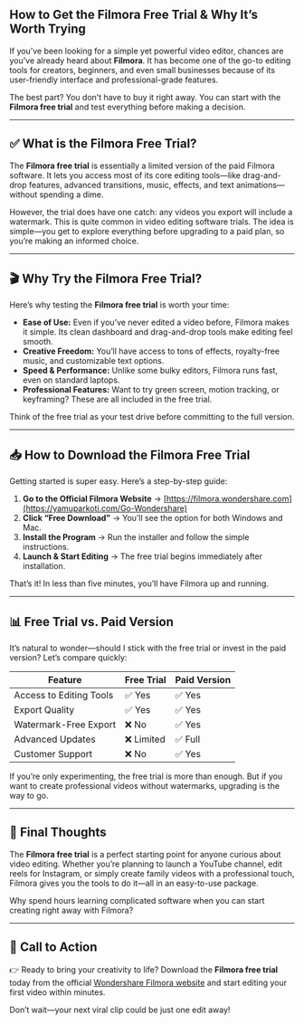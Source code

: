 ## How to Get the Filmora Free Trial & Why It’s Worth Trying  

If you’ve been looking for a simple yet powerful video editor, chances are you’ve already heard about **Filmora**. It has become one of the go-to editing tools for creators, beginners, and even small businesses because of its user-friendly interface and professional-grade features.  

The best part? You don’t have to buy it right away. You can start with the **Filmora free trial** and test everything before making a decision.  

---

## ✅ What is the Filmora Free Trial?  

The **Filmora free trial** is essentially a limited version of the paid Filmora software. It lets you access most of its core editing tools—like drag-and-drop features, advanced transitions, music, effects, and text animations—without spending a dime.  

However, the trial does have one catch: any videos you export will include a watermark. This is quite common in video editing software trials. The idea is simple—you get to explore everything before upgrading to a paid plan, so you’re making an informed choice.  

---

## 🎬 Why Try the Filmora Free Trial?  

Here’s why testing the **Filmora free trial** is worth your time:  

- **Ease of Use:** Even if you’ve never edited a video before, Filmora makes it simple. Its clean dashboard and drag-and-drop tools make editing feel smooth.  
- **Creative Freedom:** You’ll have access to tons of effects, royalty-free music, and customizable text options.  
- **Speed & Performance:** Unlike some bulky editors, Filmora runs fast, even on standard laptops.  
- **Professional Features:** Want to try green screen, motion tracking, or keyframing? These are all included in the free trial.  

Think of the free trial as your test drive before committing to the full version.  

---

## 📥 How to Download the Filmora Free Trial  

Getting started is super easy. Here’s a step-by-step guide:  

1. **Go to the Official Filmora Website** → [https://filmora.wondershare.com](https://yamuparkoti.com/Go-Wondershare)  
2. **Click “Free Download”** → You’ll see the option for both Windows and Mac.  
3. **Install the Program** → Run the installer and follow the simple instructions.  
4. **Launch & Start Editing** → The free trial begins immediately after installation.  

That’s it! In less than five minutes, you’ll have Filmora up and running.  

---

## 📊 Free Trial vs. Paid Version  

It’s natural to wonder—should I stick with the free trial or invest in the paid version? Let’s compare quickly:  

| Feature                | Free Trial | Paid Version |
|-------------------------|------------|--------------|
| Access to Editing Tools | ✅ Yes      | ✅ Yes        |
| Export Quality          | ✅ Yes      | ✅ Yes        |
| Watermark-Free Export   | ❌ No       | ✅ Yes        |
| Advanced Updates        | ❌ Limited  | ✅ Full       |
| Customer Support        | ❌ No       | ✅ Yes        |  

If you’re only experimenting, the free trial is more than enough. But if you want to create professional videos without watermarks, upgrading is the way to go.  

---

## 🔑 Final Thoughts  

The **Filmora free trial** is a perfect starting point for anyone curious about video editing. Whether you’re planning to launch a YouTube channel, edit reels for Instagram, or simply create family videos with a professional touch, Filmora gives you the tools to do it—all in an easy-to-use package.  

Why spend hours learning complicated software when you can start creating right away with Filmora?  

---

## 🚀 Call to Action  

👉 Ready to bring your creativity to life? Download the **Filmora free trial** today from the official [Wondershare Filmora website](https://yamuparkoti.com/Go-Wondershare) and start editing your first video within minutes.  

Don’t wait—your next viral clip could be just one edit away!  

